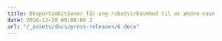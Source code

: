 ```yaml
---
title: Eksportambitioner får ung robotvirksomhed til at ændre navn
date: 2016-12-20 00:00:00 Z
url: "/_assets/docs/press-releases/6.docx"
---
```


